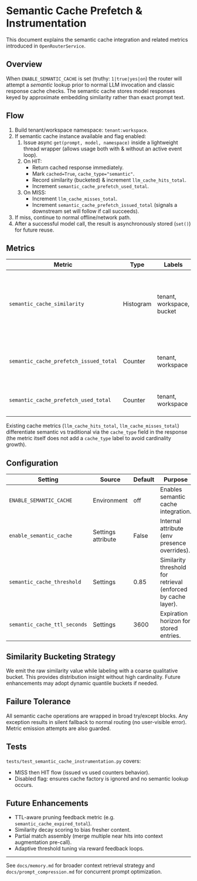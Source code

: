 # Semantic Cache Prefetch & Instrumentation

This document explains the semantic cache integration and related metrics introduced in `OpenRouterService`.

## Overview

When `ENABLE_SEMANTIC_CACHE` is set (truthy: `1|true|yes|on`) the router will attempt a *semantic* lookup prior to normal LLM invocation and classic response cache checks. The semantic cache stores model responses keyed by approximate embedding similarity rather than exact prompt text.

## Flow

1. Build tenant/workspace namespace: `tenant:workspace`.
1. If semantic cache instance available and flag enabled:
   1. Issue async `get(prompt, model, namespace)` inside a lightweight thread wrapper (allows usage both with & without an active event loop).
   1. On HIT:
      - Return cached response immediately.
      - Mark `cached=True`, `cache_type="semantic"`.
      - Record similarity (bucketed) & increment `llm_cache_hits_total`.
      - Increment `semantic_cache_prefetch_used_total`.
   1. On MISS:
      - Increment `llm_cache_misses_total`.
      - Increment `semantic_cache_prefetch_issued_total` (signals a downstream set will follow if call succeeds).
1. If miss, continue to normal offline/network path.
1. After a successful model call, the result is asynchronously stored (`set()`) for future reuse.

## Metrics

| Metric | Type | Labels | Description |
|--------|------|--------|-------------|
| `semantic_cache_similarity` | Histogram | tenant, workspace, bucket | Observed similarity value for hits; bucket label is coarse (`>=0.9`, `0.75-0.9`, `<0.75`). |
| `semantic_cache_prefetch_issued_total` | Counter | tenant, workspace | Prefetch attempts (misses) issued before model call. |
| `semantic_cache_prefetch_used_total` | Counter | tenant, workspace | Prefetched entries actually used (hits). |

Existing cache metrics (`llm_cache_hits_total`, `llm_cache_misses_total`) differentiate semantic vs traditional via the `cache_type` field in the response (the metric itself does not add a `cache_type` label to avoid cardinality growth).

## Configuration

| Setting | Source | Default | Purpose |
|---------|--------|---------|---------|
| `ENABLE_SEMANTIC_CACHE` | Environment | off | Enables semantic cache integration. |
| `enable_semantic_cache` | Settings attribute | False | Internal attribute (env presence overrides). |
| `semantic_cache_threshold` | Settings | 0.85 | Similarity threshold for retrieval (enforced by cache layer). |
| `semantic_cache_ttl_seconds` | Settings | 3600 | Expiration horizon for stored entries. |

## Similarity Bucketing Strategy

We emit the raw similarity value while labeling with a coarse qualitative bucket. This provides distribution insight without high cardinality. Future enhancements may adopt dynamic quantile buckets if needed.

## Failure Tolerance

All semantic cache operations are wrapped in broad try/except blocks. Any exception results in silent fallback to normal routing (no user-visible error). Metric emission attempts are also guarded.

## Tests

`tests/test_semantic_cache_instrumentation.py` covers:

- MISS then HIT flow (issued vs used counters behavior).
- Disabled flag: ensures cache factory is ignored and no semantic lookup occurs.

## Future Enhancements

- TTL-aware pruning feedback metric (e.g. `semantic_cache_expired_total`).
- Similarity decay scoring to bias fresher content.
- Partial match assembly (merge multiple near hits into context augmentation pre-call).
- Adaptive threshold tuning via reward feedback loops.

---
See `docs/memory.md` for broader context retrieval strategy and `docs/prompt_compression.md` for concurrent prompt optimization.

